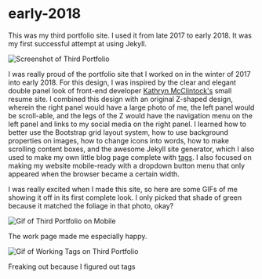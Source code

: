 # early-2018
This was my third portfolio site. I used it from late 2017 to early 2018. It was my first successful attempt at using Jekyll.

<img src="https://pastelhex.online/img/thirdportfolio.png" alt="Screenshot of Third Portfolio" class="img-fluid"/>

<p>I was really proud of the portfolio site that I worked on in the winter of 2017 into early 2018. For this design, I was inspired by the clear and elegant double panel look of front-end developer <a href="http://www.kathrynmcclintock.com/" target="_blank" rel="nofollow">Kathryn McClintock's</a> small resume site. I combined this design with an original Z-shaped design, wherein the right panel would have a large photo of me, the left panel would be scroll-able, and the legs of the Z would have the navigation menu on the left panel and links to my social media on the right panel. I learned how to better use the Bootstrap grid layout system, how to use background properties on images, how to change icons into words, how to make scrolling content boxes, and the awesome Jekyll site generator, which I also used to make my own little blog page complete with <a href="http://longqian.me/2017/02/09/github-jekyll-tag/" target="_blank" rel="nofollow">tags</a>. I also focused on making my website mobile-ready with a dropdown button menu that only appeared when the browser became a certain width.</p>

<p>I was really excited when I made this site, so here are some GIFs of me showing it off in its first complete look. I only picked that shade of green because it matched the foliage in that photo, okay?</p>

<img src="https://pastelhex.online/img/newportfoliositemobile.gif" alt="Gif of Third Portfolio on Mobile" class="img-fluid"/>

<p class="caption">The work page made me especially happy.</p>

<img src="https://pastelhex.online/img/TAGS.gif" alt="Gif of Working Tags on Third Portfolio" class="img-fluid"/>

<p class="caption">Freaking out because I figured out tags</p>

